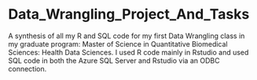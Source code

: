 # Data_Wrangling_Project_And_Tasks
A synthesis of all my R and SQL code for my first Data Wrangling class in my graduate program: Master of Science in Quantitative Biomedical Sciences: Health Data Sciences. I used R code mainly in Rstudio and used SQL code in both the Azure SQL Server and Rstudio via an ODBC connection.

